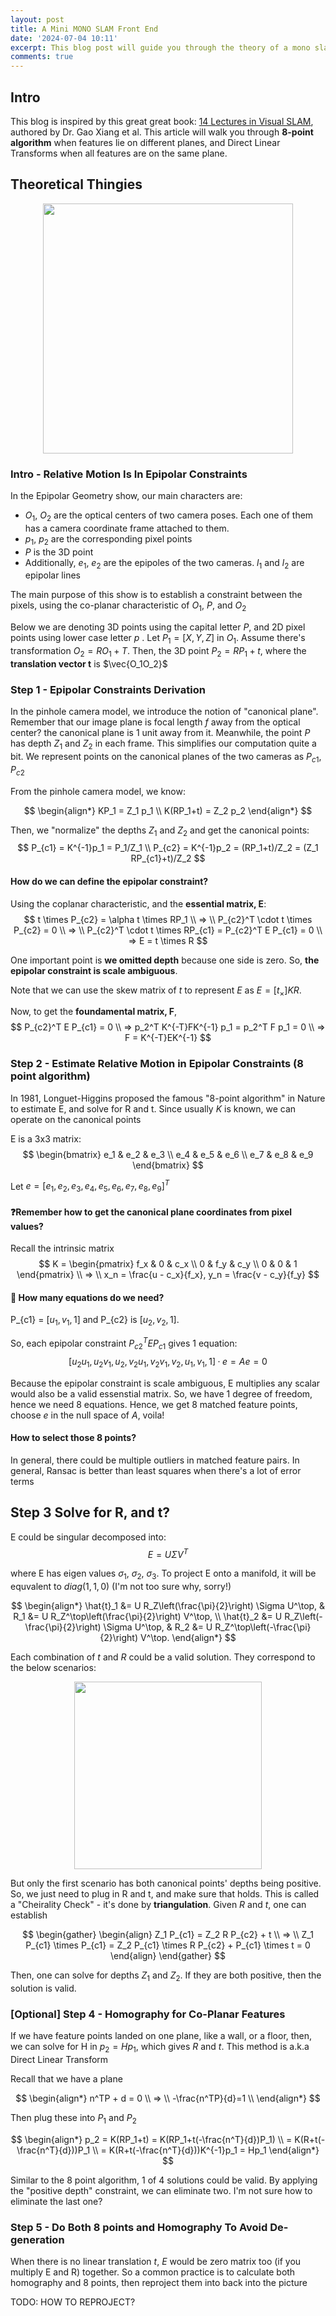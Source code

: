 ```yaml
---
layout: post
title: A Mini MONO SLAM Front End  
date: '2024-07-04 10:11'
excerpt: This blog post will guide you through the theory of a mono slam front end
comments: true
---
```


## Intro

This blog is inspired by this great great book: [14 Lectures in Visual SLAM](https://link.springer.com/book/10.1007/978-981-16-4939-4), authored by Dr. Gao Xiang et al. This article will walk you through **8-point algorithm** when features lie on different planes, and Direct Linear Transforms when all features are on the same plane.

## Theoretical Thingies

<p align="center">
<img src="https://github.com/RicoJia/Omnid_Project/assets/39393023/e6f684d8-de6c-4185-af21-f878ae7d5b33" height="400" width="width"/>
</p>

### Intro - Relative Motion Is In Epipolar Constraints

In the Epipolar Geometry show, our main characters are:
- $O_1$,  $O_2$ are the optical centers of two camera poses. Each one of them has a camera coordinate frame attached to them.
- $p_1$, $p_2$ are the corresponding pixel points
- $P$ is the 3D point 
- Additionally, $e_1$, $e_2$ are the epipoles of the two cameras. $l_1$ and $l_2$ are epipolar lines

The main purpose of this show is to establish a constraint between the pixels, using the co-planar characteristic of $O_1$, $P$, and $O_2$

Below we are denoting 3D points using the capital letter $P$, and 2D pixel points using lower case letter $p$ . Let $P_1=[X,Y,Z]$ in $O_1$. Assume there's transformation $O_2 = RO_1 + T$. Then, the 3D point $P_2 = RP_1 + t$, where the **translation vector t** is $\vec{O_1O_2}$

### Step 1 - Epipolar Constraints Derivation

In the pinhole camera model, we introduce the notion of "canonical plane". Remember that our image plane is focal length $f$ away from the optical center? the canonical plane is 1 unit away from it. Meanwhile, the point $P$ has depth $Z_1$ and $Z_2$ in each frame. This simplifies our computation quite a bit. We represent points on the canonical planes of the two cameras as $P_{c1}$, $P_{c2}$

From the pinhole camera model, we know:

$$
\begin{align*}
KP_1 = Z_1 p_1 \\
K(RP_1+t) = Z_2 p_2
\end{align*}
$$

Then, we "normalize" the depths $Z_1$ and $Z_2$ and get the canonical points:
$$
P_{c1} = K^{-1}p_1 = P_1/Z_1 \\
P_{c2} = K^{-1}p_2 = (RP_1+t)/Z_2 = (Z_1 RP_{c1}+t)/Z_2
$$

#### How do we can define the epipolar constraint?

Using the coplanar characteristic, and the **essential matrix, E**:
$$
t \times P_{c2} = \alpha t \times RP_1
\\
=>
\\
P_{c2}^T \cdot t \times P_{c2} = 0
\\
=>
\\ 
P_{c2}^T \cdot t \times RP_{c1} = P_{c2}^T E P_{c1} = 0
\\
=>
E = t \times R
$$

One important point is **we omitted depth** because one side is zero. So, **the epipolar constraint is scale ambiguous**.

Note that we can use the skew matrix of $t$ to represent $E$ as $E = [t_\times] KR$.

Now, to get the **foundamental matrix, F**, 
$$
P_{c2}^T E P_{c1} = 0
\\
=>
p_2^T K^{-T}FK^{-1} p_1  = p_2^T F p_1 = 0
\\
=>
F = K^{-T}EK^{-1}
$$

### Step 2 - Estimate Relative Motion in Epipolar Constraints (8 point algorithm)

In 1981, Longuet-Higgins proposed the famous "8-point algorithm" in Nature to estimate E, and solve for R and t. Since usually $K$ is known, we can operate on the canonical points

E is a 3x3 matrix:
$$
\begin{bmatrix}
e_1 & e_2 & e_3
\\
e_4 & e_5 & e_6
\\
e_7 & e_8 & e_9
\end{bmatrix}
$$

Let $e = [e_1 , e_2 , e_3 , e_4 , e_5 , e_6 , e_7 , e_8 , e_9 ]^T$

#### ❓Remember how to get the canonical plane coordinates from pixel values?

Recall the intrinsic matrix
$$
K = \begin{pmatrix}
f_x & 0 & c_x \\
0 & f_y & c_y \\
0 & 0 & 1
\end{pmatrix}
\\
=>
\\
x_n = \frac{u - c_x}{f_x}, y_n = \frac{v - c_y}{f_y}
$$

#### 🤔 How many equations do we need?

P_{c1} = $[u_1, v_1, 1]$ and P_{c2} is $[u_2, v_2, 1]$. 

So, each epipolar constraint $P_{c2}^T E P_{c1}$ gives 1 equation:
$$
[u_2 u_1 , u_2 v_1 , u_2 , v_2 u_1 , v_2 v_1 , v_2 , u_1 , v_1 , 1] · e = Ae = 0
$$

Because the epipolar constraint is scale ambiguous, E multiplies any scalar would also be a valid essenstial matrix. So, we have 1 degree of freedom, hence we need 8 equations. Hence, we get 8 matched feature points, choose $e$ in the null space of $A$, voila!

#### How to select those 8 points?

In general, there could be multiple outliers in matched feature pairs. In general, Ransac is better than least squares when there's a lot of error terms

## Step 3 Solve for R, and t?

E could be singular decomposed into: 
$$
E = U \Sigma V^T
$$

where E has eigen values $\sigma_1$, $\sigma_2$, $\sigma_3$. To project E onto a manifold, it will be equvalent to $diag(1,1,0)$ (I'm not too sure why, sorry!)

$$
\begin{align*}
\hat{t}_1 &= U R_Z\left(\frac{\pi}{2}\right) \Sigma U^\top, & R_1 &= U R_Z^\top\left(\frac{\pi}{2}\right) V^\top, \\
\hat{t}_2 &= U R_Z\left(-\frac{\pi}{2}\right) \Sigma U^\top, & R_2 &= U R_Z^\top\left(-\frac{\pi}{2}\right) V^\top.
\end{align*}
$$

Each combination of $t$ and $R$ could be a valid solution. They correspond to the below scenarios: 

<p align="center">
<img src="https://github.com/RicoJia/Omnid_Project/assets/39393023/27e5e2a9-fc12-431e-8778-77855504ee3e" height="300" width="width"/>
</p>

But only the first scenario has both canonical points' depths being positive. So, we just need to plug in R and t, and make sure that holds. This is called a "Cheirality Check" - it's done by **triangulation**. Given $R$ and $t$, one can establish

$$
\begin{gather}
\begin{align}
Z_1 P_{c1} = Z_2 R P_{c2} + t
\\
=> 
\\
Z_1 P_{c1} \times P_{c1} = Z_2 P_{c1} \times R P_{c2} + P_{c1} \times t = 0
\end{align}
\end{gather}
$$

Then, one can solve for depths $Z_1$ and $Z_2$. If they are both positive, then the solution is valid.



### [Optional] Step 4 - Homography for Co-Planar Features

If we have feature points landed on one plane, like a wall, or a floor, then, we can solve for H in $p_2 = Hp_1$, which gives $R$ and $t$. This method is a.k.a Direct Linear Transform

Recall that we have a plane

<div style="text-align: center;">
$$
\begin{align*}
n^TP + d = 0
\\
=>
\\
-\frac{n^TP}{d}=1
\\
\end{align*}
$$
</div>

Then plug these into $P_1$ and $P_2$

<div style='text-align: center;'>
$$
\begin{align*}
p_2 = K(RP_1+t) = K(RP_1+t(-\frac{n^T}{d})P_1)
\\
= K(R+t(-\frac{n^T}{d}))P_1
\\
= K(R+t(-\frac{n^T}{d}))K^{-1}p_1 = Hp_1
\end{align*}
$$
</div>

Similar to the 8 point algorithm, 1 of 4 solutions could be valid. By applying the "positive depth" constraint, we can eliminate two. I'm not sure how to eliminate the last one?

### Step 5 - Do Both 8 points and Homography To Avoid De-generation

When there is no linear translation $t$, $E$ would be zero matrix too (if you multiply E and R) together. So a common practice is to calculate both homography and 8 points, then reproject them into back into the picture

TODO: 
HOW TO REPROJECT?


